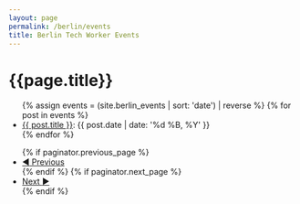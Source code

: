 ```yaml
---
layout: page
permalink: /berlin/events
title: Berlin Tech Worker Events
---
```

<h1>{{page.title}}</h1>
<ul class="list">
{% assign events = (site.berlin_events | sort: 'date') | reverse %}  
{% for post in events %}
  <li class="list__item">
    <div class="list__item-inner">
      <a class="list__primary-content" href="{{ post.url }}">{{ post.title }}</a>: {{ post.date | date: '%d %B, %Y' }}
    </div>
  </li>
{% endfor %}
</ul>

<ul class="pagination">
  {% if paginator.previous_page %}
    <li>
      <a href="{{ paginator.previous_page_path }}"><span class="pagination__icon">◀</span> Previous</a>
    </li>
  {% endif %}
  {% if paginator.next_page %}
    <li>
      <a href="{{ paginator.next_page_path }}">Next <span class="pagination__icon">►</span></a>
    </li>
  {% endif %}
</ul>
